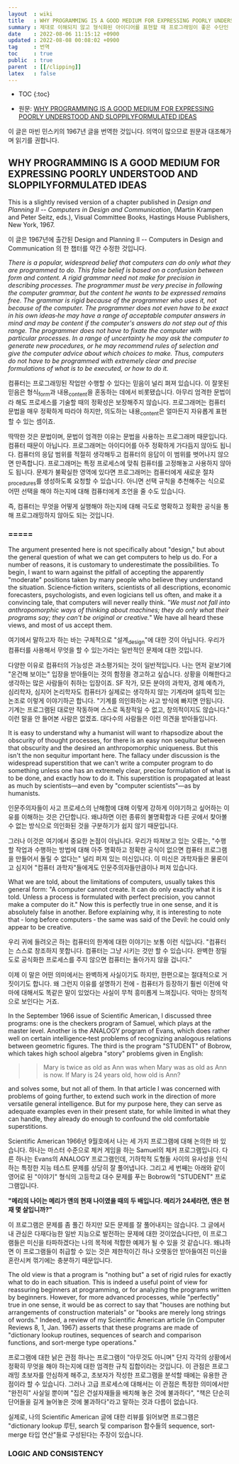 ```yaml
---
layout  : wiki
title   : WHY PROGRAMMING IS A GOOD MEDIUM FOR EXPRESSING POORLY UNDERSTOOD AND SLOPPILY­FORMULATED IDEAS by Marvin Minsky
summary : 제대로 이해되지 않고 형식화된 아이디어를 표현할 때 프로그래밍이 좋은 수단인 이유 - 마빈 민스키
date    : 2022-08-06 11:15:12 +0900
updated : 2022-08-08 00:08:02 +0900
tag     : 번역
toc     : true
public  : true
parent  : [[/clipping]]
latex   : false
---
```

* TOC
{:toc}

- 원문: [WHY PROGRAMMING IS A GOOD MEDIUM FOR EXPRESSING POORLY UNDERSTOOD AND SLOPPILY­FORMULATED IDEAS]( https://web.media.mit.edu/~minsky/papers/Why%20programming%20is--.html )

이 글은 마빈 민스키의 1967년 글을 번역한 것입니다.
의역이 많으므로 원문과 대조해가며 읽기를 권합니다.

## WHY PROGRAMMING IS A GOOD MEDIUM FOR EXPRESSING POORLY UNDERSTOOD AND SLOPPILY­FORMULATED IDEAS

>
This is a slightly revised version of a chapter published in _Design and Planning II -- Computers in Design and Communication_, (Martin Krampen and Peter Seitz, eds.), Visual Committee Books, Hastings House Publishers, New York, 1967.

이 글은 1967년에 출간된 Design and Planning II -- Computers in Design and Communication 의 한 챕터를 약간 수정한 것입니다.

>
_There is a popular, widespread belief that computers can do only what they are programmed to do.
This false belief is based on a confusion between form and content.
A rigid grammar need not make for precision in describing processes.
The programmer must be very precise in following the computer grammar, but the content he wants to be expressed remains free.
The grammar is rigid because of the programmer who uses it, not because of the computer.
The programmer does not even have to be exact in his own ideas‑he may have a range of acceptable computer answers in mind and may be content if the computer's answers do not step out of this range.
The programmer does not have to fixate the computer with particular processes.
In a range of uncertainty he may ask the computer to generate new procedures, or he may recommend rules of selection and give the computer advice about which choices to make.
Thus, computers do not have to be programmed with extremely clear and precise formulations of what is to be executed, or how to do it._

컴퓨터는 프로그래밍된 작업만 수행할 수 있다는 믿음이 널리 펴져 있습니다.
이 잘못된 믿음은 형식<sub>form</sub>과 내용<sub>content</sub>을 혼동하는 데에서 비롯됐습니다.
아무리 엄격한 문법이라 해도 프로세스를 기술할 때의 정확성은 보장해주지 않습니다.
프로그래머는 컴퓨터 문법을 매우 정확하게 따라야 하지만, 의도하는 내용<sub>content</sub>은 얼마든지 자유롭게 표현할 수 있는 셈이죠.

딱딱한 것은 문법이며, 문법이 엄격한 이유는 문법을 사용하는 프로그래머 때문입니다. 컴퓨터 때문이 아닙니다.
프로그래머는 아이디어를 아주 정확하게 가다듬지 않아도 됩니다.
컴퓨터의 응답 범위를 적절히 생각해두고 컴퓨터의 응답이 이 범위를 벗어나지 않으면 만족합니다.
프로그래머는 특정 프로세스에 맞춰 컴퓨터를 고정해놓고 사용하지 않아도 됩니다.
문제가 불확실한 영역에 있다면 프로그래머는 컴퓨터에게 새로운 절차<sub>procedures</sub>를 생성하도록 요청할 수 있습니다.
아니면 선택 규칙을 추천해주는 식으로 어떤 선택을 해야 하는지에 대해 컴퓨터에게 조언을 줄 수도 있습니다.

즉, 컴퓨터는 무엇을 어떻게 실행해야 하는지에 대해 극도로 명확하고 정확한 공식을 통해 프로그래밍하지 않아도 되는 것입니다.

### =====

>
The argument presented here is not specifically about "design," but about the general question of what we can get computers to help us do.
For a number of reasons, it is customary to underestimate the possibilities.
To begin, I want to warn against the pitfall of accepting the apparently "moderate" positions taken by many people who believe they understand the situation.
Science‑fiction writers, scientists of all descriptions, economic forecasters, psychologists, and even logicians tell us often, and make it a convincing tale, that computers will never really think.
_"We must not fall into anthropomorphic ways of thinking about machines; they do only what their programs say; they can't be original or creative."_
We have all heard these views, and most of us accept them.

여기에서 말하고자 하는 바는 구체적으로 "설계<sub>design</sub>"에 대한 것이 아닙니다.
우리가 컴퓨터를 사용해서 무엇을 할 수 있는가라는 일반적인 문제에 대한 것입니다.

다양한 이유로 컴퓨터의 가능성은 과소평가되는 것이 일반적입니다.
나는 먼저 겉보기에 "온건해 보이는" 입장을 받아들이는 것의 함정을 경고하고 싶습니다.
상황을 이해한다고 생각하는 많은 사람들이 취하는 입장이죠.
SF 작가, 모든 분야의 과학자, 경제 예측가, 심리학자, 심지어 논리학자도 컴퓨터가 실제로는 생각하지 않는 기계라며 설득력 있는 논조로 이렇게 이야기하곤 합니다.
"기계를 의인화하는 사고 방식에 빠지면 안됩니다. 기계는 프로그램된 대로만 작동하며 스스로 독창적일 수 없고, 창의적이지도 않습니다."
이런 말을 안 들어본 사람은 없겠죠. 대다수의 사람들은 이런 의견을 받아들입니다.

>
It is easy to understand why a humanist will want to rhapsodize about the obscurity of thought processes, for there is an easy non sequitur between that obscurity and the desired an anthropomorphic uniqueness.
But this isn't the non sequitur important here.
The fallacy under discussion is the widespread superstition that we can't write a computer program to do something unless one has an extremely clear, precise formulation of what is to be done, and exactly how to do it.
This superstition is propagated at least as much by scientists—and even by "computer scientists"—as by humanists.

인문주의자들이 사고 프로세스의 난해함에 대해 이렇게 강하게 이야기하고 싶어하는 이유를 이해하는 것은 간단합니다.
왜냐하면 이런 종류의 불명확함과 다른 곳에서 찾아볼 수 없는 방식으로 의인화된 것을 구분하기가 쉽지 않기 때문입니다.

그러나 이것은 여기에서 중요한 논점이 아닙니다.
우리가 따져보고 있는 오류는, "수행할 작업과 수행하는 방법에 대해 아주 명확하고 정확한 공식이 없으면 컴퓨터 프로그램을 만들어서 돌릴 수 없다는" 널리 퍼져 있는 미신입니다.
이 미신은 과학자들은 물론이고 심지어 "컴퓨터 과학자"들에게도 인문주의자들만큼이나 퍼져 있습니다.

>
What we are told, about the limitations of computers, usually takes this general form:
"A computer cannot create. It can do only exactly what it is told. Unless a process is formulated with perfect precision, you cannot make a computer do it."
Now this is perfectly true in one sense, and it is absolutely false in another.
Before explaining why, it is interesting to note that ‑ long before computers ‑ the same was said of the Devil: he could only appear to be creative.

우리 귀에 들려오곤 하는 컴퓨터의 한계에 대한 이야기는 보통 이런 식입니다.
"컴퓨터는 스스로 창조하지 못합니다. 컴퓨터는 그냥 시키는 것만 할 수 있습니다. 완벽한 정밀도로 공식화한 프로세스를 주지 않으면 컴퓨터는 돌아가지 않을 겁니다."

이제 이 말은 어떤 의미에서는 완벽하게 사실이기도 하지만, 한편으로는 절대적으로 거짓이기도 합니다.
왜 그런지 이유를 설명하기 전에 - 컴퓨터가 등장하기 훨씬 이전에 악마에 대해서도 똑같은 말이 있었다는 사실이 무척 흥미롭게 느껴집니다. 악마는 창의적으로 보인다는 거죠.

>
In the September 1966 issue of Scientific American, I discussed three programs: one is the checkers program of Samuel, which plays at the master level.
Another is the ANALOGY program of Evans, which does rather well on certain intelligence‑test problems of recognizing analogous relations between geometric figures.
The third is the program "STUDENT" of Bobrow, which takes high school algebra "story" problems given in English:
> > Mary is twice as old as Ann was when Mary was as old as Ann is now. If Mary is 24 years old, how old is Ann?
>
and solves some, but not all of them.
In that article I was concerned with problems of going further, to extend such work in the direction of more versatile general intelligence.
But for my purpose here, they can serve as adequate examples even in their present state, for while limited in what they can handle, they already do enough to confound the old comfortable superstitions.

Scientific American 1966년 9월호에서 나는 세 가지 프로그램에 대해 논의한 바 있습니다.
하나는 마스터 수준으로 체커 게임을 하는 Samuel의 체커 프로그램입니다.
다른 하나는 Evans의 ANALOGY 프로그램인데, 기하학적 도형들 사이의 유사성을 인식하는 특정한 지능 테스트 문제를 상당히 잘 풀어냅니다.
그리고 세 번째는 아래와 같이 영어로 된 "이야기" 형식의 고등학교 대수 문제를 푸는 Bobrow의 "STUDENT" 프로그램입니다.

**"메리의 나이는 메리가 앤의 현재 나이였을 때의 두 배입니다. 메리가 24세라면, 앤은 현재 몇 살입니까?"**

이 프로그램은 문제를 좀 풀긴 하지만 모든 문제를 잘 풀어내지는 않습니다.
그 글에서 내 관심은 다재다능한 일반 지능으로 발전하는 문제에 대한 것이었습니다만,
이 프로그램들은 미신을 타파하겠다는 나의 목적에 적합한 예제가 될 수 있을 것 같습니다.
왜냐하면 이 프로그램들이 취급할 수 있는 것은 제한적이긴 하나 오랫동안 받아들여진 미신을 혼란시켜 꺾기에는 충분하기 때문입니다.

>
The old view is that a program is "nothing but" a set of rigid rules for exactly what to do in each situation.
This is indeed a useful point of view for reassuring beginners at programming, or for analyzing the programs written by beginners.
However, for more advanced processes, while "perfectly" true in one sense, it would be as correct to say that "houses are nothing but arrangements of construction materials" or "books are merely long strings of words."
Indeed, a review of my Scientific American article (in Computer Reviews 8, 1, Jan. 1967) asserts that these programs are made of "dictionary lookup routines, sequences of search and comparison functions, and sort-merge type operations."

프로그램에 대한 낡은 관점 하나는 프로그램이 "아무것도 아니며" 단지 각각의 상황에서 정확히 무엇을 해야 하는지에 대한 엄격한 규칙 집합이라는 것입니다.
이 관점은 프로그래밍 초보자를 안심하게 해주고, 초보자가 작성한 프로그램을 분석할 때에는 유용한 관점이라 할 수 있습니다.
그러나 고급 프로세스에 대해서는 이 관점은 특정한 의미에서만 "완전히" 사실일 뿐이며 "집은 건설자재들을 배치해 놓은 것에 불과하다", "책은 단순히 단어들을 길게 늘어놓은 것에 불과하다"라고 말하는 것과 다름이 없습니다.

실제로, 나의 Scientific American 글에 대한 리뷰를 읽어보면 프로그램은 "dictionary lookup 루틴, search 및 comparison 함수들의 sequence, sort-merge 타입 연산"들로 구성된다는 주장이 있습니다.

### LOGIC AND CONSISTENCY
